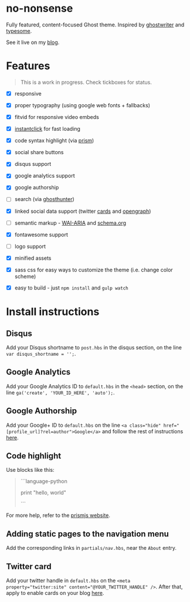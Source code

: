no-nonsense
===========

Fully featured, content-focused Ghost theme. Inspired by [ghostwriter](https://github.com/roryg/ghostwriter) and [typesome](http://typesome.golem.io/features-list/).

See it live on my [blog](http://www.mihneadb.net).

# Features

> This is a work in progress. Check tickboxes for status.

- [x] responsive
- [x] proper typography (using google web fonts + fallbacks)
- [x] fitvid for responsive video embeds
- [x] [instantclick](http://instantclick.io/) for fast loading
- [x] code syntax highlight (via [prism](http://prismjs.com/))
- [x] social share buttons
- [x] disqus support
- [x] google analytics support
- [x] google authorship
- [ ] search (via [ghosthunter](https://github.com/i11ume/ghostHunter))
- [x] linked social data support (twitter [cards](https://dev.twitter.com/docs/cards) and [opengraph](http://ogp.me/))
- [ ] semantic markup - [WAI-ARIA](http://www.w3.org/WAI/intro/aria) and [schema.org](http://www.schema.org/)
- [x] fontawesome support
- [ ] logo support
- [x] minified assets
- [x] sass css for easy ways to customize the theme (i.e. change color scheme)
- [x] easy to build - just `npm install` and `gulp watch`



# Install instructions

## Disqus
Add your Disqus shortname to `post.hbs` in the disqus section, on the line `var disqus_shortname = '';`.

## Google Analytics
Add your Google Analytics ID to `default.hbs` in the `<head>` section, on the line `ga('create', 'YOUR_ID_HERE', 'auto');`.

## Google Authorship
Add your Google+ ID to `default.hbs` on the line `<a class="hide" href="[profile_url]?rel=author">Google</a>` and
follow the rest of instructions [here](https://support.google.com/webmasters/answer/1408986?expand=option2).

## Code highlight
Use blocks like this:

<blockquote>
<p>
```language-python
</p><p>
print "hello, world"
</p><p>
```
</p>
</blockquote>

For more help, refer to the [prismjs website](http://prismjs.com).

## Adding static pages to the navigation menu
Add the corresponding links in `partials/nav.hbs`, near the `About` entry.

## Twitter card
Add your twitter handle in `default.hbs` on the `<meta property="twitter:site" content="@YOUR_TWITTER_HANDLE" />`.
After that, apply to enable cards on your blog [here](https://dev.twitter.com/docs/cards/validation/validator).

